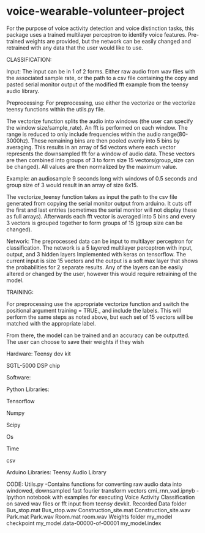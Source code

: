 # voice-wearable-volunteer-project
For the purpose of voice activity detection and voice distinction tasks, this package uses a trained multilayer perceptron to identify voice features.  Pre-trained weights are provided, but the network can be easily changed and retrained with any data that the user would like to use. 

 
CLASSIFICATION:


Input: The input can be in 1 of 2 forms. Either  raw audio from wav files with the associated sample rate, or the path to a csv file containing the copy and pasted serial monitor output of the modified fft example from the teensy audio library.

Preprocessing: For preprocessing, use either the vectorize or the vectorize teensy functions within the utils.py file. 

The vectorize function splits the audio into windows (the user can specify the window size/sample_rate). An fft is performed on each window. The range is reduced to only include frequencies within the audio range(80-3000hz). These remaining bins are then pooled evenly into 5 bins by averaging. This results in an array of 5d vectors where each vector represents the  downsampled fft for a window of audio data. These vectors are then combined into groups of 3 to form size 15 vectors(group_size can be changed). All values are then normalized by the maximum value. 

Example: an audiosample 9 seconds long with windows of 0.5 seconds  and group size of 3 would result in an array of size 6x15. 

The vectorize_teensy function takes as input the path to the csv file generated from copying the serial monitor output from arduino. It cuts off the first and last entries (sometimes the serial monitor will not display these as full arrays). Afterwards each fft vector is averaged into 5 bins and every 3 vectors is grouped together to form groups of 15 (group size can be changed).
 

Network: 
The preprocessed data can be input to multilayer perceptron for classification. The network is a 5 layered multilayer perceptron with input, output, and 3 hidden layers Implemented with keras on tensorflow. The current input is size 15 vectors and the output is a soft max layer that shows the probabilities for 2 separate results.  Any of the layers can be easily altered or changed by the user, however this would require retraining of the model.
 



TRAINING:

For preprocessing use the appropriate vectorize function and switch the positional argument training = TRUE., and include the labels. This will perform the same steps as noted above, but each set of 15 vectors will be matched with the appropriate label.

From there, the model can be trained and an accuracy can be outputted. The user can choose to save their weights if they wish





Hardware:
Teensy dev kit

SGTL-5000 DSP chip

Software:

Python Libraries:

Tensorflow

Numpy

Scipy

Os

Time

csv

Arduino Libraries:
Teensy Audio Library

CODE:
Utils.py -Contains functions for converting raw audio data into windowed, downsampled fast fourier transform vectors
cmi_rnn_vad.ipnyb -Ipython notebook with examples for executing Voice Activity Classification on saved wav files or fft input from teensy devkit. 
Recorded Data folder
Bus_stop.mat
Bus_stop.wav
Construction_site.mat
Construction_site.wav
Park.mat
Park.wav
Room.mat
room.wav
Weights folder
my_model
checkpoint
my_model.data-00000-of-00001
my_model.index
